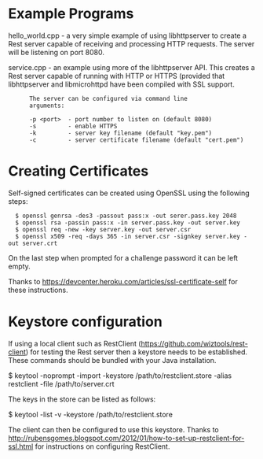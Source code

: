 Example Programs
================

hello_world.cpp	- a very simple example of using libhttpserver to
		  create a Rest server capable of receiving and processing
		  HTTP requests.  The server will be listening on port
		  8080.


service.cpp	- an example using more of the libhttpserver API.
		  This creates a Rest server capable of running with
		  HTTP or HTTPS (provided that libhttpserver and
		  libmicrohttpd have been compiled with SSL support.

		  The server can be configured via command line
		  arguments:

		  -p <port>  - port number to listen on (default 8080)
		  -s         - enable HTTPS
		  -k         - server key filename (default "key.pem")
		  -c         - server certificate filename (default "cert.pem")

Creating Certificates
=====================
Self-signed certificates can be created using OpenSSL using the
following steps:

	  $ openssl genrsa -des3 -passout pass:x -out serer.pass.key 2048
	  $ openssl rsa -passin pass:x -in server.pass.key -out server.key
	  $ openssl req -new -key server.key -out server.csr
	  $ openssl x509 -req -days 365 -in server.csr -signkey server.key -out server.crt

On the last step when prompted for a challenge password it can be left
empty.

Thanks to https://devcenter.heroku.com/articles/ssl-certificate-self
for these instructions.

Keystore configuration
======================
If using a local client such as RestClient
(https://github.com/wiztools/rest-client) for testing the Rest server
then a keystore needs to be established.  These commands should be
bundled with your Java installation.

$ keytool -noprompt -import -keystore /path/to/restclient.store -alias
restclient -file /path/to/server.crt

The keys in the store can be listed as follows:

$ keytool -list -v -keystore /path/to/restclient.store

The client can then be configured to use this keystore.  Thanks to
http://rubensgomes.blogspot.com/2012/01/how-to-set-up-restclient-for-ssl.html
for instructions on configuring RestClient.



